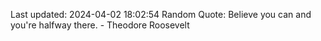 Last updated: 2024-04-02 18:02:54
Random Quote: Believe you can and you're halfway there. - Theodore Roosevelt